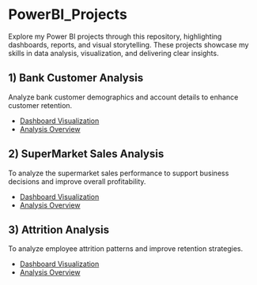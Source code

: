 # PowerBI_Projects
Explore my Power BI projects through this repository, highlighting dashboards, reports, and visual storytelling. These projects showcase my skills in data analysis, visualization, and delivering clear insights.
## 1) Bank Customer Analysis
Analyze bank customer demographics and account details to enhance customer retention.
- <a href = "https://github.com/Koushik191003/PowerBI_Projects/blob/main/Bank%20Customer%20Analysis/DASHBOARD.png">Dashboard Visualization</a>
- <a href = "https://github.com/Koushik191003/PowerBI_Projects/tree/main/Bank%20Customer%20Analysis">Analysis Overview</a>
## 2) SuperMarket Sales Analysis
To analyze the supermarket sales performance to support business decisions and improve overall profitability.
- <a href = "https://github.com/Koushik191003/PowerBI_Projects/blob/main/SuperMarket%20Sales%20Analysis/DASHBOARD.png">Dashboard Visualization</a>
- <a href = "https://github.com/Koushik191003/PowerBI_Projects/tree/main/SuperMarket%20Sales%20Analysis">Analysis Overview</a>
## 3) Attrition Analysis
To analyze employee attrition patterns and improve retention strategies.
- <a href = "https://github.com/Koushik191003/PowerBI_Projects/blob/main/Attrition%20Analysis/DASHBOARD.png">Dashboard Visualization</a>
- <a href = "https://github.com/Koushik191003/PowerBI_Projects/tree/main/Attrition%20Analysis">Analysis Overview</a>
